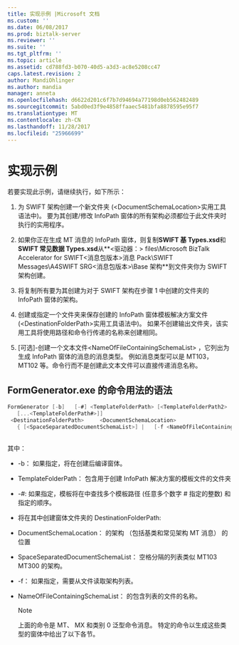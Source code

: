 ```yaml
---
title: 实现示例 |Microsoft 文档
ms.custom: ''
ms.date: 06/08/2017
ms.prod: biztalk-server
ms.reviewer: ''
ms.suite: ''
ms.tgt_pltfrm: ''
ms.topic: article
ms.assetid: cd788fd3-b070-40d5-a3d3-ac8e5208cc47
caps.latest.revision: 2
author: MandiOhlinger
ms.author: mandia
manager: anneta
ms.openlocfilehash: d6622d201c6f7b7d94694a77198d0eb562482489
ms.sourcegitcommit: 5abd0ed3f9e4858ffaaec5481bfa8878595e95f7
ms.translationtype: MT
ms.contentlocale: zh-CN
ms.lasthandoff: 11/28/2017
ms.locfileid: "25966699"
---
```

# <a name="implementing-the-sample"></a>实现示例
若要实现此示例，请继续执行，如下所示：  
  
1.  为 SWIFT 架构创建一个新文件夹 (\<DocumentSchemaLocation\>实用工具语法中)。 要为其创建/修改 InfoPath 窗体的所有架构必须都位于此文件夹时执行的实用程序。  
  
2.  如果你正在生成 MT 消息的 InfoPath 窗体，则复制**SWIFT 基 Types.xsd**和**SWIFT 常见数据 Types.xsd**从**\<驱动器：\> files\Microsoft BizTalk Accelerator for SWIFT\<消息包版本\>消息 Pack\SWIFT Messages\A4SWIFT SRG\<消息包版本\>\Base 架构**到文件夹你为 SWIFT 架构创建。  
  
3.  将复制所有要为其创建为对于 SWIFT 架构在步骤 1 中创建的文件夹的 InfoPath 窗体的架构。  
  
4.  创建或指定一个文件夹来保存创建的 InfoPath 窗体模板解决方案文件 (\<DestinationFolderPath\>实用工具语法中)。 如果不创建输出文件夹，该实用工具将使用路径和命令行传递的名称来创建相同。  
  
5.  [可选]-创建一个文本文件\<NameOfFileContainingSchemaList\> ，它列出为生成 InfoPath 窗体的消息的消息类型。 例如消息类型可以是 MT103，MT102 等。命令行而不是创建此文本文件可以直接传递消息名称。  
  
## <a name="syntax-of-command-usage-for-formgeneratorexe"></a>FormGenerator.exe 的命令用法的语法  
  
```csharp  
FormGenerator [-b]   [-#] <TemplateFolderPath> [<TemplateFolderPath2>   
   [...<TemplateFolderPath#>]]  
 <DestinationFolderPath>     <DocumentSchemaLocation>  
   { [<SpaceSeparatedDocumentSchemaList>] |   [-f <NameOfFileContainingSchemaList>] }  
  
```  
  
 其中：  
  
-   -b： 如果指定，将在创建后编译窗体。  
  
-   TemplateFolderPath： 包含用于创建 InfoPath 解决方案的模板文件的文件夹  
  
-   -#: 如果指定，模板将在中查找多个模板路径 (任意多个数字 # 指定的整数) 和指定的顺序。  
  
-   将在其中创建窗体文件夹的 DestinationFolderPath:  
  
-   DocumentSchemaLocation： 的架构 （包括基类和常见架构 MT 消息） 的位置  
  
-   SpaceSeparatedDocumentSchemaList： 空格分隔的列表类似 MT103 MT300 的架构。  
  
-   -f： 如果指定，需要从文件读取架构列表。  
  
-   NameOfFileContainingSchemaList： 的包含列表的文件的名称。  
  
    > [!NOTE]
    >  上面的命令是 MT、 MX 和类别 0 泛型命令消息。 特定的命令以生成这些类型的窗体中给出了以下各节。